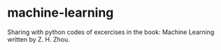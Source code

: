 # machine-learning
Sharing with python codes of excercises in the book: Machine Learning written by Z. H. Zhou.
